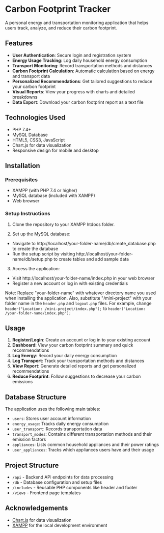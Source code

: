 # Carbon Footprint Tracker

A personal energy and transportation monitoring application that helps users track, analyze, and reduce their carbon footprint.

## Features

- **User Authentication**: Secure login and registration system
- **Energy Usage Tracking**: Log daily household energy consumption
- **Transport Monitoring**: Record transportation methods and distances
- **Carbon Footprint Calculation**: Automatic calculation based on energy and transport data
- **Personalized Recommendations**: Get tailored suggestions to reduce your carbon footprint
- **Visual Reports**: View your progress with charts and detailed breakdowns
- **Data Export**: Download your carbon footprint report as a text file

## Technologies Used

- PHP 7.4+
- MySQL Database
- HTML5, CSS3, JavaScript
- Chart.js for data visualization
- Responsive design for mobile and desktop

## Installation

### Prerequisites

- XAMPP (with PHP 7.4 or higher)
- MySQL database (included with XAMPP)
- Web browser

### Setup Instructions

1. Clone the repository to your XAMPP htdocs folder.

2. Set up the MySQL database:
* Navigate to http://localhost/your-folder-name/db/create_database.php to create the database
* Run the setup script by visiting http://localhost/your-folder-name/db/setup.php to create tables and add sample data

3. Access the application:
* Visit http://localhost/your-folder-name/index.php in your web browser
* Register a new account or log in with existing credentials

Note: Replace "your-folder-name" with whatever directory name you used when installing the application. Also, substitute "/mini-project" with your folder name in the `header.php` and `logout.php` files. For example, change `header("Location: /mini-project/index.php");` to `header("Location: /your-folder-name/index.php");`

## Usage

1. **Register/Login**: Create an account or log in to your existing account
2. **Dashboard**: View your carbon footprint summary and quick recommendations
3. **Log Energy**: Record your daily energy consumption
4. **Log Transport**: Track your transportation methods and distances
5. **View Report**: Generate detailed reports and get personalized recommendations
6. **Reduce Footprint**: Follow suggestions to decrease your carbon emissions

## Database Structure

The application uses the following main tables:
- `users`: Stores user account information
- `energy_usage`: Tracks daily energy consumption
- `user_transport`: Records transportation data
- `transport_modes`: Contains different transportation methods and their emission factors
- `appliances`: Lists common household appliances and their power ratings
- `user_appliances`: Tracks which appliances users have and their usage

## Project Structure

- `/api` - Backend API endpoints for data processing
- `/db` - Database configuration and setup files
- `/includes` - Reusable PHP components like header and footer
- `/views` - Frontend page templates

## Acknowledgements

- [Chart.js](https://www.chartjs.org/) for data visualization
- [XAMPP](https://www.apachefriends.org/) for the local development environment